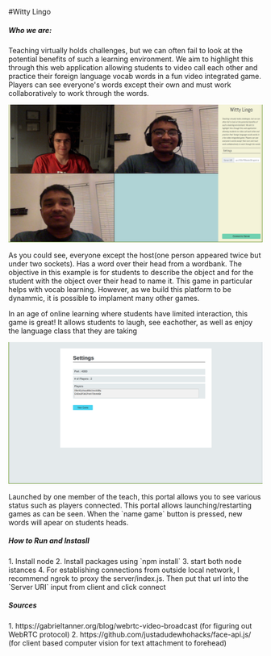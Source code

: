 #Witty Lingo

<h5>Who we are:</h5> 
<p>
Teaching virtually holds challenges, but we can often fail to look at the potential benefits of such a learning environment. We aim to highlight this through this web application allowing students to video call each other and practice their foreign language vocab words in a fun video integrated game. Players can see everyone's words except their own and must work collaboratively to work through the words.
</p>


![Alt text](/screenshots/demo1-v1.1.png "Client Web App")
<p>
As you could see, everyone except the host(one person appeared twice but under two sockets). Has a word over their head from a wordbank. The objective in this example
is for students to describe the object and for the student with the object over their head to name it. This game in particular helps with vocab learning. However, as
we build this platform to be dynammic, it is possible to implament many other games.
</p>

<p> In an age of online learning where students have limited interaction, this game is great! It allows students to laugh, see eachother, as well as enjoy the 
language class that they are taking
<p>

![Alt text](/screenshots/demo2.png "Service Admin Portal")
<p>
Launched by one member of the teach, this portal allows you to see various status such as players connected. This portal allows launching/restarting games as can be seen. When the `name game` button is pressed, new words will apear on students heads.


<h5> How to Run and Instasll </h5>
1. Install node
2. Install packages using `npm install`
3. start both node istances
4. For establishing connections from outside local network, I recommend ngrok to proxy the server/index.js. Then put that url into the `Server URI` input from client and click connect

<h5> Sources </h5>
1. https://gabrieltanner.org/blog/webrtc-video-broadcast (for figuring out WebRTC protocol)
2. https://github.com/justadudewhohacks/face-api.js/ (for client based computer vision for text attachment to forehead)